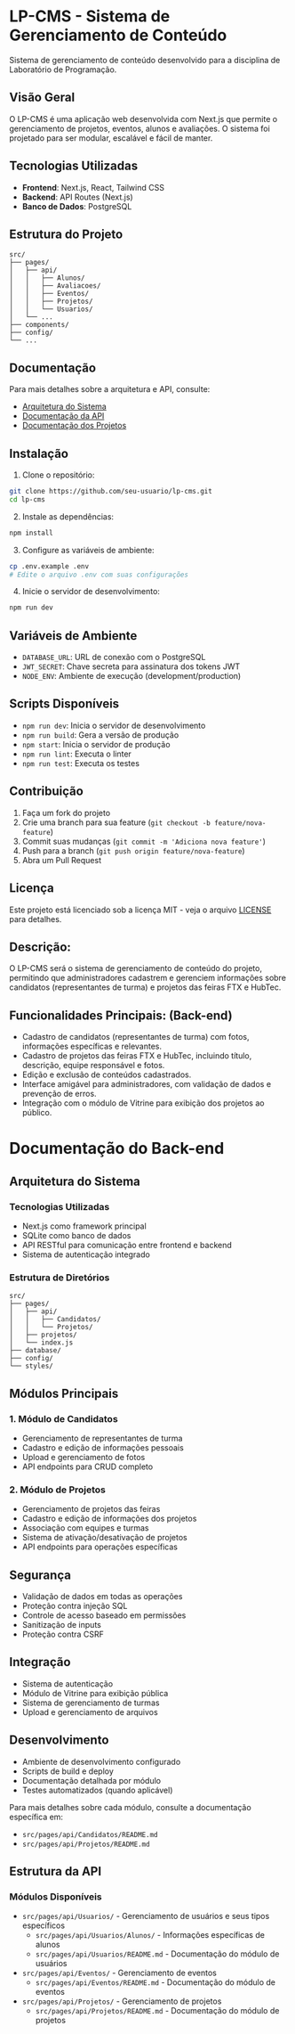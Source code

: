 # LP-CMS - Sistema de Gerenciamento de Conteúdo

Sistema de gerenciamento de conteúdo desenvolvido para a disciplina de Laboratório de Programação.

## Visão Geral

O LP-CMS é uma aplicação web desenvolvida com Next.js que permite o gerenciamento de projetos, eventos, alunos e avaliações. O sistema foi projetado para ser modular, escalável e fácil de manter.

## Tecnologias Utilizadas

- **Frontend**: Next.js, React, Tailwind CSS
- **Backend**: API Routes (Next.js)
- **Banco de Dados**: PostgreSQL

## Estrutura do Projeto

```
src/
├── pages/
│   ├── api/
│   │   ├── Alunos/
│   │   ├── Avaliacoes/
│   │   ├── Eventos/
│   │   ├── Projetos/
│   │   └── Usuarios/
│   └── ...
├── components/
├── config/
└── ...
```

## Documentação

Para mais detalhes sobre a arquitetura e API, consulte:

- [Arquitetura do Sistema](ARCHITECTURE.md)
- [Documentação da API](API_DOCS.md)
- [Documentação dos Projetos](src/pages/api/Projetos/README.md)

## Instalação

1. Clone o repositório:
```bash
git clone https://github.com/seu-usuario/lp-cms.git
cd lp-cms
```

2. Instale as dependências:
```bash
npm install
```

3. Configure as variáveis de ambiente:
```bash
cp .env.example .env
# Edite o arquivo .env com suas configurações
```

4. Inicie o servidor de desenvolvimento:
```bash
npm run dev
```

## Variáveis de Ambiente

- `DATABASE_URL`: URL de conexão com o PostgreSQL
- `JWT_SECRET`: Chave secreta para assinatura dos tokens JWT
- `NODE_ENV`: Ambiente de execução (development/production)

## Scripts Disponíveis

- `npm run dev`: Inicia o servidor de desenvolvimento
- `npm run build`: Gera a versão de produção
- `npm start`: Inicia o servidor de produção
- `npm run lint`: Executa o linter
- `npm run test`: Executa os testes

## Contribuição

1. Faça um fork do projeto
2. Crie uma branch para sua feature (`git checkout -b feature/nova-feature`)
3. Commit suas mudanças (`git commit -m 'Adiciona nova feature'`)
4. Push para a branch (`git push origin feature/nova-feature`)
5. Abra um Pull Request

## Licença

Este projeto está licenciado sob a licença MIT - veja o arquivo [LICENSE](LICENSE) para detalhes.

## Descrição: ##
O LP-CMS será o sistema de gerenciamento de conteúdo do projeto, permitindo que administradores cadastrem e gerenciem informações sobre candidatos (representantes de turma) e projetos das feiras FTX e HubTec.

## Funcionalidades Principais: (Back-end) ##

- Cadastro de candidatos (representantes de turma) com fotos, informações específicas e relevantes.
- Cadastro de projetos das feiras FTX e HubTec, incluindo título, descrição, equipe responsável e fotos.
- Edição e exclusão de conteúdos cadastrados.
- Interface amigável para administradores, com validação de dados e prevenção de erros.
- Integração com o módulo de Vitrine para exibição dos projetos ao público.


# Documentação do Back-end

## Arquitetura do Sistema

### Tecnologias Utilizadas
- Next.js como framework principal
- SQLite como banco de dados
- API RESTful para comunicação entre frontend e backend
- Sistema de autenticação integrado

### Estrutura de Diretórios
```
src/
├── pages/
│   ├── api/
│   │   ├── Candidatos/
│   │   └── Projetos/
│   ├── projetos/
│   └── index.js
├── database/
├── config/
└── styles/
```

## Módulos Principais

### 1. Módulo de Candidatos
- Gerenciamento de representantes de turma
- Cadastro e edição de informações pessoais
- Upload e gerenciamento de fotos
- API endpoints para CRUD completo

### 2. Módulo de Projetos
- Gerenciamento de projetos das feiras
- Cadastro e edição de informações dos projetos
- Associação com equipes e turmas
- Sistema de ativação/desativação de projetos
- API endpoints para operações específicas

## Segurança
- Validação de dados em todas as operações
- Proteção contra injeção SQL
- Controle de acesso baseado em permissões
- Sanitização de inputs
- Proteção contra CSRF

## Integração
- Sistema de autenticação
- Módulo de Vitrine para exibição pública
- Sistema de gerenciamento de turmas
- Upload e gerenciamento de arquivos

## Desenvolvimento
- Ambiente de desenvolvimento configurado
- Scripts de build e deploy
- Documentação detalhada por módulo
- Testes automatizados (quando aplicável)

Para mais detalhes sobre cada módulo, consulte a documentação específica em:
- `src/pages/api/Candidatos/README.md`
- `src/pages/api/Projetos/README.md`

## Estrutura da API

### Módulos Disponíveis
- `src/pages/api/Usuarios/` - Gerenciamento de usuários e seus tipos específicos
  - `src/pages/api/Usuarios/Alunos/` - Informações específicas de alunos
  - `src/pages/api/Usuarios/README.md` - Documentação do módulo de usuários
- `src/pages/api/Eventos/` - Gerenciamento de eventos
  - `src/pages/api/Eventos/README.md` - Documentação do módulo de eventos
- `src/pages/api/Projetos/` - Gerenciamento de projetos
  - `src/pages/api/Projetos/README.md` - Documentação do módulo de projetos